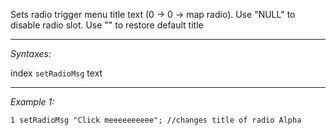 Sets radio trigger menu title text (0 -> 0 -> map radio). Use "NULL" to disable radio slot. Use "" to restore default title


---
*Syntaxes:*

index `setRadioMsg` text

---
*Example 1:*

```sqf
1 setRadioMsg "Click meeeeeeeeee"; //changes title of radio Alpha
```